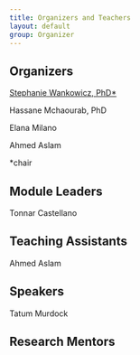 ```yaml
---
title: Organizers and Teachers
layout: default
group: Organizer
---
```


## Organizers
[Stephanie Wankowicz, PhD*](https://wankowiczlab.com/)

Hassane Mchaourab, PhD

Elana Milano

Ahmed Aslam

*chair

## Module Leaders
Tonnar Castellano

## Teaching Assistants
Ahmed Aslam

## Speakers
Tatum Murdock

## Research Mentors
